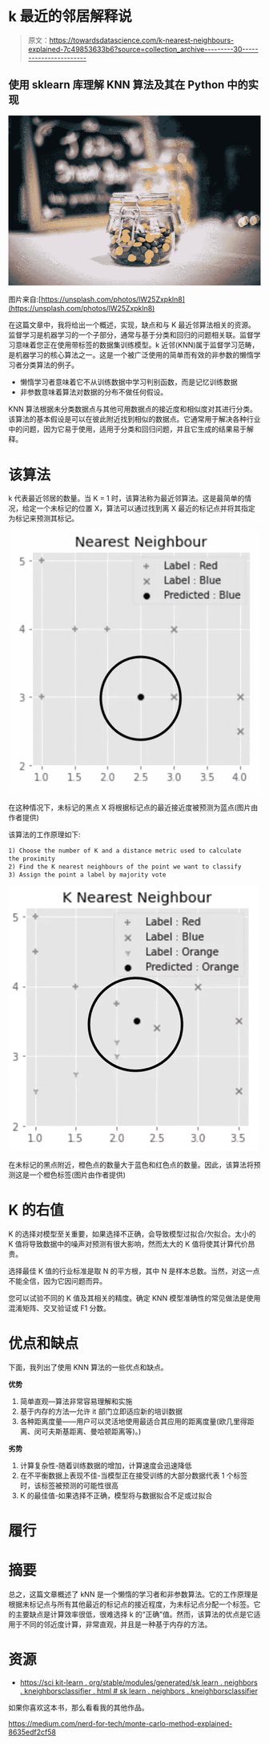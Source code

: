 # k 最近的邻居解释说

> 原文：<https://towardsdatascience.com/k-nearest-neighbours-explained-7c49853633b6?source=collection_archive---------30----------------------->

## 使用 sklearn 库理解 KNN 算法及其在 Python 中的实现

![](img/4f5689c0901bcbd3b2410546091ffe52.png)

图片来自:[https://unsplash.com/photos/lW25Zxpkln8](https://unsplash.com/photos/lW25Zxpkln8)

在这篇文章中，我将给出一个概述，实现，缺点和与 K 最近邻算法相关的资源。监督学习是机器学习的一个子部分，通常与基于分类和回归的问题相关联。监督学习意味着您正在使用带标签的数据集训练模型。k 近邻(KNN)属于监督学习范畴，是机器学习的核心算法之一。这是一个被广泛使用的简单而有效的非参数的懒惰学习者分类算法的例子。

*   懒惰学习者意味着它不从训练数据中学习判别函数，而是记忆训练数据
*   非参数意味着算法对数据的分布不做任何假设。

KNN 算法根据未分类数据点与其他可用数据点的接近度和相似度对其进行分类。该算法的基本假设是可以在彼此附近找到相似的数据点。它通常用于解决各种行业中的问题，因为它易于使用，适用于分类和回归问题，并且它生成的结果易于解释。

# 该算法

k 代表最近邻居的数量。当 K = 1 时，该算法称为最近邻算法。这是最简单的情况，给定一个未标记的位置 X，算法可以通过找到离 X 最近的标记点并将其指定为标记来预测其标记。

![](img/40d01a28a3aeb0ed6d3d86b5e4aa9478.png)

在这种情况下，未标记的黑点 X 将根据标记点的最近接近度被预测为蓝点(图片由作者提供)

该算法的工作原理如下:

```
1) Choose the number of K and a distance metric used to calculate        the proximity
2) Find the K nearest neighbours of the point we want to classify
3) Assign the point a label by majority vote
```

![](img/b933859d7476d9d8853bd12932f6e7ca.png)

在未标记的黑点附近，橙色点的数量大于蓝色和红色点的数量。因此，该算法将预测这是一个橙色标签(图片由作者提供)

# K 的右值

K 的选择对模型至关重要，如果选择不正确，会导致模型过拟合/欠拟合。太小的 K 值将导致数据中的噪声对预测有很大影响，然而太大的 K 值将使其计算代价昂贵。

选择最佳 K 值的行业标准是取 N 的平方根，其中 N 是样本总数。当然，对这一点不能全信，因为它因问题而异。

您可以试验不同的 K 值及其相关的精度。确定 KNN 模型准确性的常见做法是使用混淆矩阵、交叉验证或 F1 分数。

# 优点和缺点

下面，我列出了使用 KNN 算法的一些优点和缺点。

**优势**

1.  简单直观—算法非常容易理解和实施
2.  基于内存的方法—允许 it 部门立即适应新的培训数据
3.  各种距离度量——用户可以灵活地使用最适合其应用的距离度量(欧几里得距离、闵可夫斯基距离、曼哈顿距离等)。)

**劣势**

1.  计算复杂性-随着训练数据的增加，计算速度会迅速降低
2.  在不平衡数据上表现不佳-当模型正在接受训练的大部分数据代表 1 个标签时，该标签被预测的可能性很高
3.  K 的最佳值-如果选择不正确，模型将与数据拟合不足或过拟合

# 履行

# 摘要

总之，这篇文章概述了 kNN 是一个懒惰的学习者和非参数算法。它的工作原理是根据未标记点与所有其他最近的标记点的接近程度，为未标记点分配一个标签。它的主要缺点是计算效率很低，很难选择 k 的“正确”值。然而，该算法的优点是它适用于不同的邻近度计算，非常直观，并且是一种基于内存的方法。

# 资源

*   [https://sci kit-learn . org/stable/modules/generated/sk learn . neighbors . kneighborsclassifier . html # sk learn . neighbors . kneighborsclassifier](https://scikit-learn.org/stable/modules/generated/sklearn.neighbors.KNeighborsClassifier.html#sklearn.neighbors.KNeighborsClassifier)

如果你喜欢这本书，那么看看我的其他作品。

</markov-chain-explained-210581d7a4a9>  </link-prediction-recommendation-engines-with-node2vec-c97c429351a8>  </word2vec-explained-49c52b4ccb71>  </recommendation-systems-explained-a42fc60591ed>  <https://medium.com/nerd-for-tech/monte-carlo-method-explained-8635edf2cf58> 